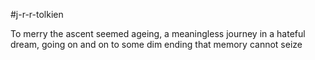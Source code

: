 #j-r-r-tolkien 

To merry the ascent seemed ageing, a meaningless journey in a hateful dream, going on and on to some dim ending that memory cannot seize